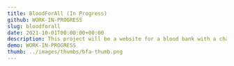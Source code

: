 ```yaml
---
title: BloodForAll (In Progress)
github: WORK-IN-PROGRESS
slug: bloodforall
date: 2021-10-01T00:00:00+00:00
description: This project will be a website for a blood bank with a chat app and ticket system. I plan on using OAuth for registration to have user profiles to keep track of your blood type.
demo: WORK-IN-PROGRESS
thumb: ../images/thumbs/bfa-thumb.png
---
```


